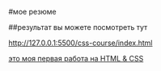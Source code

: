 #мое резюме

##результат вы можете посмотреть тут

http://127.0.0.1:5500/css-course/index.html

[это моя первая работа на HTML & CSS](http://127.0.0.1:5500/css-course/index.html)
